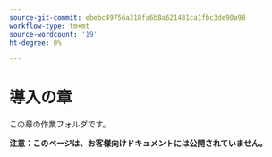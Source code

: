 ```yaml
---
source-git-commit: ebebc49756a318fa6b8a621481ca1fbc3de90a98
workflow-type: tm+mt
source-wordcount: '19'
ht-degree: 0%

---
```

# 導入の章

この章の作業フォルダです。

**注意：このページは、お客様向けドキュメントには公開されていません。**
